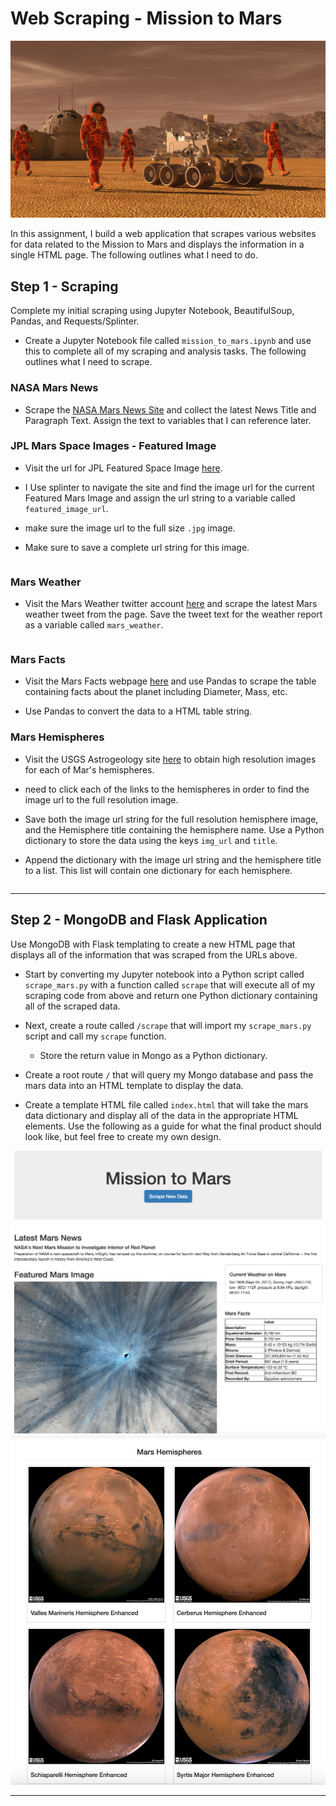 
# Web Scraping  - Mission to Mars

![mission_to_mars](Images/mission_to_mars.png)

In this assignment, I build a web application that scrapes various websites for data related to the Mission to Mars and displays the information in a single HTML page. The following outlines what I need to do.

## Step 1 - Scraping

Complete my initial scraping using Jupyter Notebook, BeautifulSoup, Pandas, and Requests/Splinter.

* Create a Jupyter Notebook file called `mission_to_mars.ipynb` and use this to complete all of my scraping and analysis tasks. The following outlines what I need to scrape.

### NASA Mars News

* Scrape the [NASA Mars News Site](https://mars.nasa.gov/news/) and collect the latest News Title and Paragraph Text. Assign the text to variables that I can reference later.



### JPL Mars Space Images - Featured Image

* Visit the url for JPL Featured Space Image [here](https://www.jpl.nasa.gov/spaceimages/?search=&category=Mars).

* I Use splinter to navigate the site and find the image url for the current Featured Mars Image and assign the url string to a variable called `featured_image_url`.

* make sure the image url to the full size `.jpg` image.

* Make sure to save a complete url string for this image.

```

```

### Mars Weather

* Visit the Mars Weather twitter account [here](https://twitter.com/marswxreport?lang=en) and scrape the latest Mars weather tweet from the page. Save the tweet text for the weather report as a variable called `mars_weather`.



```
```

### Mars Facts

* Visit the Mars Facts webpage [here](https://space-facts.com/mars/) and use Pandas to scrape the table containing facts about the planet including Diameter, Mass, etc.

* Use Pandas to convert the data to a HTML table string.

### Mars Hemispheres

* Visit the USGS Astrogeology site [here](https://astrogeology.usgs.gov/search/results?q=hemisphere+enhanced&k1=target&v1=Mars) to obtain high resolution images for each of Mar's hemispheres.

* need to click each of the links to the hemispheres in order to find the image url to the full resolution image.

* Save both the image url string for the full resolution hemisphere image, and the Hemisphere title containing the hemisphere name. Use a Python dictionary to store the data using the keys `img_url` and `title`.

* Append the dictionary with the image url string and the hemisphere title to a list. This list will contain one dictionary for each hemisphere.

```
```

- - -

## Step 2 - MongoDB and Flask Application

Use MongoDB with Flask templating to create a new HTML page that displays all of the information that was scraped from the URLs above.

* Start by converting my Jupyter notebook into a Python script called `scrape_mars.py` with a function called `scrape` that will execute all of my scraping code from above and return one Python dictionary containing all of the scraped data.

* Next, create a route called `/scrape` that will import my `scrape_mars.py` script and call my `scrape` function.

  * Store the return value in Mongo as a Python dictionary.

* Create a root route `/` that will query my Mongo database and pass the mars data into an HTML template to display the data.

* Create a template HTML file called `index.html` that will take the mars data dictionary and display all of the data in the appropriate HTML elements. Use the following as a guide for what the final product should look like, but feel free to create my own design.

![final_app_part1.png](Images/final_app_part1.png)
![final_app_part2.png](Images/final_app_part2.png)

- - -


